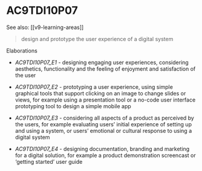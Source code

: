 
# AC9TDI10P07 

See also: [[v9-learning-areas]]

> design and prototype the user experience of a digital system

Elaborations


- _AC9TDI10P07_E1_ - designing engaging user experiences, considering aesthetics, functionality and the feeling of enjoyment and satisfaction of the user

- _AC9TDI10P07_E2_ - prototyping a user experience, using simple graphical tools that support clicking on an image to change slides or views, for example using a presentation tool or a no-code user interface prototyping tool to design a simple mobile app

- _AC9TDI10P07_E3_ - considering all aspects of a product as perceived by the users, for example evaluating users’ initial experience of setting up and using a system, or users’ emotional or cultural response to using a digital system

- _AC9TDI10P07_E4_ - designing documentation, branding and marketing for a digital solution, for example a product demonstration screencast or ‘getting started’ user guide
